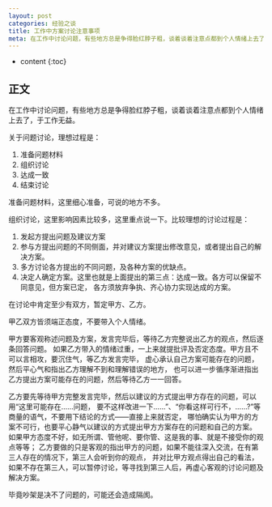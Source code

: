 ```yaml
---
layout: post
categories: 经验之谈
title: 工作中方案讨论注意事项
meta: 在工作中讨论问题，有些地方总是争得脸红脖子粗，谈着谈着注意点都到个人情绪上去了，于工作无益。这里说一下能提高讨论效率的建议。
---
```

* content
{:toc}

## 正文

在工作中讨论问题，有些地方总是争得脸红脖子粗，谈着谈着注意点都到个人情绪上去了，于工作无益。

关于问题讨论，理想过程是：
1. 准备问题材料
2. 组织讨论
3. 达成一致
4. 结束讨论

准备问题材料，这里细心准备，可说的地方不多。

组织讨论，这里影响因素比较多，这里重点说一下。比较理想的讨论过程是：
1. 发起方提出问题及建议方案
2. 参与方提出问题的不同侧面，并对建议方案提出修改意见，或者提出自己的解决方案。
3. 多方讨论各方提出的不同问题，及各种方案的优缺点。
4. 决定人确定方案。这里也就是上面提出的第三点：达成一致。各方可以保留不同意见，但方案已定，
各方须放弃争执、齐心协力实现达成的方案。

在讨论中肯定至少有双方，暂定甲方、乙方。

甲乙双方皆须端正态度，不要带入个人情绪。

甲方要客观称述问题及方案，发言完毕后，等待乙方完整说出乙方的观点，然后逐条回答问题。
如果乙方带入的情绪过重，一上来就提批评及否定态度。甲方且不可以言相攻，要沉住气，等乙方发言完毕，
虚心承认自己方案可能存在的问题，然后平心气和指出乙方理解不到和理解错误的地方，
也可以进一步循序渐进指出乙方提出方案可能存在的问题，然后等待乙方一一回答。

乙方要先等待甲方完整发言完毕，然后以建议的方式提出甲方存在的问题，可以用“这里可能存在......问题，
要不这样改进一下......”、“你看这样可行不，......?”等商量的语气，不要用下结论的方式——直接上来就否定，
哪怕确实认为甲方的方案不可行，也要平心静气以建议的方式提出甲方方案存在的问题和自己的方案。
如果甲方态度不好，如无所谓、管他呢、要你管、这是我的事、就是不接受你的观点等等；
乙方要做的只是客观的指出甲方的问题，如果不能往深入交流，在有第三人存在的情况下，第三人会听到你的观点，
并对比甲方观点得出自己的看法，如果不存在第三人，可以暂停讨论，等寻找到第三人后，再虚心客观的讨论问题及解决方案。

毕竟吵架是决不了问题的，可能还会造成隔阂。





